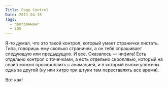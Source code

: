 ```yaml
---
Title: Page Control
Date: 2011-04-15
Tags:
  - программинг
  - iOS
---
```


Я-то думал, что это такой контрол, который умеет странички листать. Типа, говоришь ему сколько страничек, а он тебя спрашивает следующую или предыдущую. И все. Оказалось — нифига! Есть отдельно контрол с точечками, а есть отдельно скроллвью, который на свайп можно проскроллить с анимацией, и в который вьюхи уложены одна за другой (ну или хитро три штуки там переставлять все время).

Вот как!